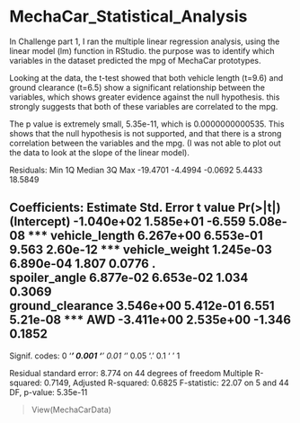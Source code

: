 # MechaCar_Statistical_Analysis
In Challenge part 1, I ran the multiple linear regression analysis, using the linear model (lm) function in RStudio. the purpose was to identify which variables in the dataset predicted the mpg of MechaCar prototypes. 

Looking at the data, the t-test showed that both vehicle length (t=9.6) and ground clearance (t=6.5) show a significant relationship between the variables, which shows greater evidence against the null hypothesis. this strongly suggests that both of these variables are correlated to the mpg. 

The p value is extremely small, 5.35e-11, which is 0.0000000000535. This shows that the null hypothesis is not supported, and that there is a strong correlation between the variables and the mpg. 
(I was not able to plot out the data to look at the slope of the linear model).

Residuals:
     Min       1Q   Median       3Q      Max 
-19.4701  -4.4994  -0.0692   5.4433  18.5849 

Coefficients:
                   Estimate Std. Error t value Pr(>|t|)    
(Intercept)      -1.040e+02  1.585e+01  -6.559 5.08e-08 ***
vehicle_length    6.267e+00  6.553e-01   9.563 2.60e-12 ***
vehicle_weight    1.245e-03  6.890e-04   1.807   0.0776 .  
spoiler_angle     6.877e-02  6.653e-02   1.034   0.3069    
ground_clearance  3.546e+00  5.412e-01   6.551 5.21e-08 ***
AWD              -3.411e+00  2.535e+00  -1.346   0.1852    
---
Signif. codes:  0 ‘***’ 0.001 ‘**’ 0.01 ‘*’ 0.05 ‘.’ 0.1 ‘ ’ 1

Residual standard error: 8.774 on 44 degrees of freedom
Multiple R-squared:  0.7149,	Adjusted R-squared:  0.6825 
F-statistic: 22.07 on 5 and 44 DF,  p-value: 5.35e-11

> View(MechaCarData)
